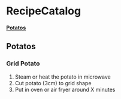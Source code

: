 # RecipeCatalog

**[Potatos](#potatos)**<br>

## Potatos
### Grid Potato

1. Steam or heat the potato in microwave
2. Cut potato (3cm) to grid shape
3. Put in oven or air fryer around X minutes
